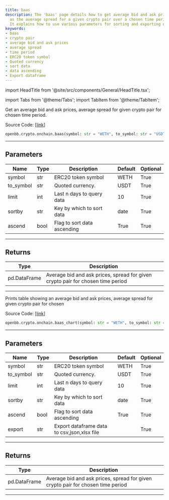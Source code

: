 ```yaml
---
title: baas
description: The 'baas' page details how to get average bid and ask prices, as well
  as the average spread for a given crypto pair over a chosen time period in OpenBBTerminal.
  It explains how to use various parameters for sorting and exporting data.
keywords:
- baas
- crypto pair
- average bid and ask prices
- average spread
- time period
- ERC20 token symbol
- Quoted currency
- sort data
- data ascending
- Export dataframe
---
```


import HeadTitle from '@site/src/components/General/HeadTitle.tsx';

<HeadTitle title="crypto.onchain.baas - Reference | OpenBB SDK Docs" />

import Tabs from '@theme/Tabs';
import TabItem from '@theme/TabItem';

<Tabs>
<TabItem value="model" label="Model" default>

Get an average bid and ask prices, average spread for given crypto pair for chosen time period.

Source Code: [[link](https://github.com/OpenBB-finance/OpenBB/tree/main/openbb_terminal/cryptocurrency/onchain/bitquery_model.py#L725)]

```python
openbb.crypto.onchain.baas(symbol: str = "WETH", to_symbol: str = "USDT", limit: int = 10, sortby: str = "date", ascend: bool = True)
```

---

## Parameters

| Name | Type | Description | Default | Optional |
| ---- | ---- | ----------- | ------- | -------- |
| symbol | str | ERC20 token symbol | WETH | True |
| to_symbol | str | Quoted currency. | USDT | True |
| limit | int | Last n days to query data | 10 | True |
| sortby | str | Key by which to sort data | date | True |
| ascend | bool | Flag to sort data ascending | True | True |


---

## Returns

| Type | Description |
| ---- | ----------- |
| pd.DataFrame | Average bid and ask prices, spread for given crypto pair for chosen time period |
---

</TabItem>
<TabItem value="view" label="Chart">

Prints table showing an average bid and ask prices, average spread for given crypto pair for chosen

Source Code: [[link](https://github.com/OpenBB-finance/OpenBB/tree/main/openbb_terminal/cryptocurrency/onchain/bitquery_view.py#L346)]

```python
openbb.crypto.onchain.baas_chart(symbol: str = "WETH", to_symbol: str = "USDT", limit: int = 10, sortby: str = "date", ascend: bool = True, export: str = "")
```

---

## Parameters

| Name | Type | Description | Default | Optional |
| ---- | ---- | ----------- | ------- | -------- |
| symbol | str | ERC20 token symbol | WETH | True |
| to_symbol | str | Quoted currency. | USDT | True |
| limit | int | Last n days to query data | 10 | True |
| sortby | str | Key by which to sort data | date | True |
| ascend | bool | Flag to sort data ascending | True | True |
| export | str | Export dataframe data to csv,json,xlsx file |  | True |


---

## Returns

| Type | Description |
| ---- | ----------- |
| pd.DataFrame | Average bid and ask prices, spread for given crypto pair for chosen time period |
---

</TabItem>
</Tabs>
